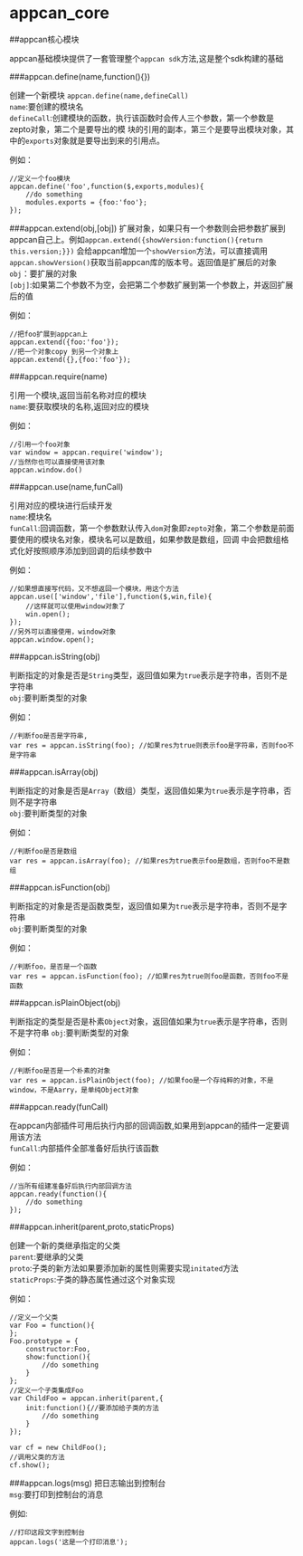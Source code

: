 # appcan_core

##appcan核心模块

appcan基础模块提供了一套管理整个`appcan sdk`方法,这是整个sdk构建的基础

###appcan.define(name,function(){})

创建一个新模块
`appcan.define(name,defineCall)`    
`name`:要创建的模块名   
`defineCall`:创建模块的函数，执行该函数时会传人三个参数，第一个参数是zepto对象，第二个是要导出的模
块的引用的副本，第三个是要导出模块对象，其中的`exports`对象就是要导出到来的引用点。

例如：
    
    //定义一个foo模块
    appcan.define('foo',function($,exports,modules){
        //do something
        modules.exports = {foo:'foo'};
    });
    


###appcan.extend(obj,[obj])
扩展对象，如果只有一个参数则会把参数扩展到appcan自己上。例如`appcan.extend({showVersion:function(){return this.version;}})`
会给appcan增加一个`showVersion`方法，可以直接调用`appcan.showVersion()`获取当前appcan库的版本号。返回值是扩展后的对象    
`obj`：要扩展的对象   
`[obj]`:如果第二个参数不为空，会把第二个参数扩展到第一个参数上，并返回扩展后的值    


例如：

    //把foo扩展到appcan上
    appcan.extend({foo:'foo'});
    //把一个对象copy 到另一个对象上
    appcan.extend({},{foo:'foo'});

###appcan.require(name)

引用一个模块,返回当前名称对应的模块   
`name`:要获取模块的名称,返回对应的模块

例如：
    
    //引用一个foo对象
    var window = appcan.require('window');
    //当然你也可以直接使用该对象
    appcan.window.do()

###appcan.use(name,funCall)

引用对应的模块进行后续开发    
`name`:模块名   
`funCall`:回调函数，第一个参数默认传入`dom`对象即`zepto`对象，第二个参数是前面要使用的模块名对象，模块名可以是数组，如果参数是数组，回调
中会把数组格式化好按照顺序添加到回调的后续参数中

例如：

    //如果想直接写代码，又不想返回一个模块，用这个方法
    appcan.use(['window','file'],function($,win,file){
        //这样就可以使用window对象了
        win.open();
    });
    //另外可以直接使用，window对象
    appcan.window.open();

###appcan.isString(obj)

判断指定的对象是否是`String`类型，返回值如果为`true`表示是字符串，否则不是字符串   
`obj`:要判断类型的对象   

例如：
    
    //判断foo是否是字符串,
    var res = appcan.isString(foo); //如果res为true则表示foo是字符串，否则foo不是字符串

###appcan.isArray(obj)

判断指定的对象是否是`Array`（数组）类型，返回值如果为`true`表示是字符串，否则不是字符串    
`obj`:要判断类型的对象  

例如：
    
    //判断foo是否是数组
    var res = appcan.isArray(foo); //如果res为true表示foo是数组，否则foo不是数组
    

###appcan.isFunction(obj)

判断指定的对象是否是函数类型，返回值如果为`true`表示是字符串，否则不是字符串    
`obj`:要判断类型的对象

例如：
    
    //判断foo，是否是一个函数
    var res = appcan.isFunction(foo); //如果res为true则foo是函数，否则foo不是函数

###appcan.isPlainObject(obj)

判断指定的类型是否是朴素`Object`对象，返回值如果为`true`表示是字符串，否则不是字符串
`obj`:要判断类型的对象   

例如：
    
    //判断foo是否是一个朴素的对象
    var res = appcan.isPlainObject(foo); //如果foo是一个存纯粹的对象，不是window，不是Aarry，是单纯Object对象


###appcan.ready(funCall)

在appcan内部插件可用后执行内部的回调函数,如果用到appcan的插件一定要调用该方法    
`funCall`:内部插件全部准备好后执行该函数   

例如：
    
    //当所有组建准备好后执行内部回调方法
    appcan.ready(function(){
        //do something
    });

###appcan.inherit(parent,proto,staticProps)

创建一个新的类继承指定的父类     
`parent`:要继承的父类     
`proto`:子类的新方法如果要添加新的属性则需要实现`initated`方法   
`staticProps`:子类的静态属性通过这个对象实现  

例如：
    
    //定义一个父类
    var Foo = function(){
    };
    Foo.prototype = {
        constructor:Foo,
        show:function(){
            //do something
        }
    };
    //定义一个子类集成Foo
    var ChildFoo = appcan.inherit(parent,{
        init:function(){//要添加给子类的方法
            //do something
        }
    });
    
    var cf = new ChildFoo();
    //调用父类的方法
    cf.show();
    
###appcan.logs(msg)
把日志输出到控制台    
`msg`:要打印到控制台的消息

例如:
    
    //打印这段文字到控制台
    appcan.logs('这是一个打印消息');
    
    
    